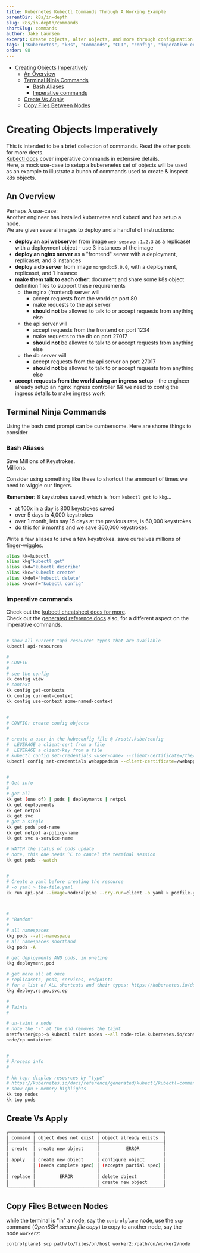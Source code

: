 ```yaml
---
title: Kubernetes Kubectl Commands Through A Working Example
parentDir: k8s/in-depth
slug: k8s/in-depth/commands
shortSlug: commands
author: Jake Laursen
excerpt: Create objects, alter objects, and more through configuration files and imperative kubectl commands
tags: ["Kubernetes", "k8s", "Commands", "CLI", "config", "imperative example"]
order: 98
---
```


- [Creating Objects Imperatively](#creating-objects-imperatively)
  - [An Overview](#an-overview)
  - [Terminal Ninja Commands](#terminal-ninja-commands)
    - [Bash Aliases](#bash-aliases)
    - [Imperative commands](#imperative-commands)
  - [Create Vs Apply](#create-vs-apply)
  - [Copy Files Between Nodes](#copy-files-between-nodes)
# Creating Objects Imperatively
This is intended to be a brief collection of commands. Read the other posts for more deets.  
[Kubectl docs](https://kubernetes.io/docs/reference/generated/kubectl/kubectl-commands#create) cover imperative commands in extensive details.  
Here, a mock use-case to setup a kuberenetes set of objects will be used as an example to illustrate a bunch of commands used to create & inspect k8s objects.

## An Overview
Perhaps A use-case:  
Another engineer has installed kubernetes and kubectl and has setup a node.  
We are given several images to deploy and a handful of instructions:
- **deploy an api webserver** from image `web-sesrver:1.2.3` as a replicaset with a deployment object - use 3 instances of the image
- **deploy an nginx server** as a "frontend" server with a deployment, replicaset, and 3 instances
- **deploy a db server** from image `mongodb:5.0.0`, with a deployment, replicaset, and 1 instance 
- **make them talk to each other**: document and share some k8s object definition files to support these requirements 
  - the nginx (frontend) server will 
    - accept requests from the world on port 80
    - make requests to the api server
    - **should not** be allowed to talk to or accept requests from anything else
  - the api server will 
    - accept requests from the frontend on port 1234
    - make requests to the db on port 27017
    - **should not** be allowed to talk to or accept requests from anything else
  - the db server will 
    - accept requests from the api server on port 27017
    - **should not** be allowed to talk to or accept requests from anything else
- **accept requests from the world using an ingress setup** - the engineer already setup an nginx ingress controller && we need to config the ingress details to make ingress work

## Terminal Ninja Commands
Using the bash cmd prompt can be cumbersome. Here are shome things to consider
### Bash Aliases
Save Millions of Keystrokes.  
Millions.  
  
Consider using something like these to shortcut the ammount of times we need to wiggle our fingers.  

**Remember:** 8 keystrokes saved, which is from `kubectl get` to `kkg`... 
- at 100x in a day is 800 keystrokes saved
- over 5 days is 4,000 keystrokes
- over 1 month, lets say 15 days at the previous rate, is 60,000 keystrokes
- do this for 6 months and we save 360,000 keystrokes. 

Write a few aliases to save a few keystrokes. save ourselves millions of finger-wiggles.  


```bash
alias kk=kubectl
alias kkg"kubectl get"
alias kkd="kubectl describe"
alias kkc="kubeclt create"
alias kkdel="kubectl delete"
alias kkconf="kubectl config"
```
### Imperative commands
Check out the [kubectl cheatsheet docs for more](https://kubernetes.io/docs/reference/kubectl/cheatsheet/).   
Check out the [generated reference docs](https://kubernetes.io/docs/reference/generated/kubectl/kubectl-commands) also, for a different aspect on the imperative commands.  


```bash

# show all current "api resource" types that are available
kubectl api-resources

# 
# CONFIG
# 
# see the config
kk config view
# context
kk config get-contexts
kk config current-context
kk config use-context some-named-context


#
# CONFIG: create config objects
#

# create a user in the kubeconfig file @ /root/.kube/config
#  LEVERAGE a client-cert from a file 
#  LEVERAGE a client-key from a file 
# kubectl config set-credentials <user-name> --client-certificate=/the/cert/file.crt --client-key=the/key/file.key
kubectl config set-credentials webappadmin --client-certificate=/webappadmin.crt --client-key=/webappadmin.key


# 
# Get info
# 
# get all
kk get (one of) | pods | deployments | netpol
kk get deployments
kk get netpol
kk get svc
# get a single
kk get pods pod-name
kk get netpol a-policy-name
kk get svc a-service-name

# WATCH the status of pods update
# note, this one needs ^C to cancel the terminal session
kk get pods --watch


# 
# Create a yaml before creating the resource
# -o yaml > the-file.yaml 
kk run api-pod --image=node:alpine --dry-run=client -o yaml > podfile.yaml



# 
# "Random"
# 
# all namespaces
kkg pods --all-namespace
# all namespaces shorthand
kkg pods -A

# get deployments AND pods, in oneline
kkg deployment,pod

# get more all at once
# replicasets, pods, services, endpoints
# for a list of ALL shortcuts and their types: https://kubernetes.io/docs/reference/kubectl/#resource-types
kkg deploy,rs,po,svc,ep

# 
# Taints
#

# un-taint a node
# note the "-" at the end removes the taint
mretfaster@cp:~$ kubectl taint nodes --all node-role.kubernetes.io/control-plane-
node/cp untainted


# 
# Process info
# 

# kk top: display resources by "type"
# https://kubernetes.io/docs/reference/generated/kubectl/kubectl-commands#top
# show cpu + memory highlights
kk top nodes
kk top pods
```

## Create Vs Apply
```bash
┌─────────┬───────────────────────┬────────────────────────┐
│ command │ object does not exist │ object already exists  │
├─────────┼───────────────────────┼────────────────────────┤
│ create  │ create new object     │          ERROR         │ 
│         │                       │                        │
│ apply   │ create new object     │ configure object       │
│         │ (needs complete spec) │ (accepts partial spec) │
│         │                       │                        │
│ replace │         ERROR         │ delete object          │
│         │                       │ create new object      │
└─────────┴───────────────────────┴────────────────────────┘
```

## Copy Files Between Nodes
while the terminal is "in" a node, say the `controlplane` node, use the `scp` command (_OpenSSH secure file copy_) to copy to another node, say the node `worker2`:
```bash
controlplane$ scp path/to/files/on/host worker2:/path/on/worker2/node
```